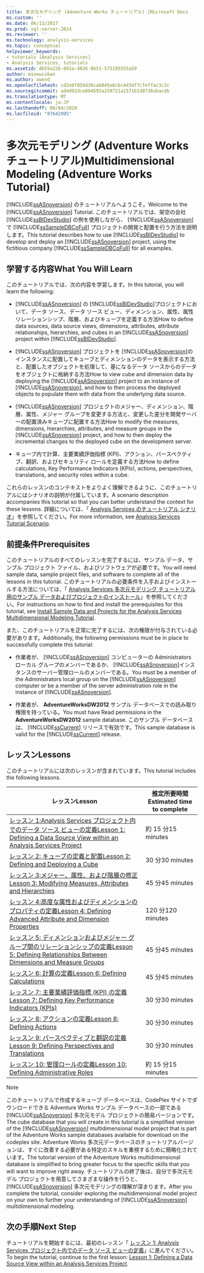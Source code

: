 ```yaml
---
title: 多次元モデリング (Adventure Works チュートリアル) |Microsoft Docs
ms.custom: ''
ms.date: 06/13/2017
ms.prod: sql-server-2014
ms.reviewer: ''
ms.technology: analysis-services
ms.topic: conceptual
helpviewer_keywords:
- tutorials [Analysis Services]
- Analysis Services, tutorials
ms.assetid: db55e226-601a-4026-8651-573195555a59
author: minewiskan
ms.author: owend
ms.openlocfilehash: cd2e8f856d36cab045e6cbc4d34f7cfeffac3c3c
ms.sourcegitcommit: ad4d92dce894592a259721a1571b1d8736abacdb
ms.translationtype: MT
ms.contentlocale: ja-JP
ms.lasthandoff: 08/04/2020
ms.locfileid: "87642995"
---
```

# <a name="multidimensional-modeling-adventure-works-tutorial"></a><span data-ttu-id="2b0ee-102">多次元モデリング (Adventure Works チュートリアル)</span><span class="sxs-lookup"><span data-stu-id="2b0ee-102">Multidimensional Modeling (Adventure Works Tutorial)</span></span>
  <span data-ttu-id="2b0ee-103">[!INCLUDE[ssASnoversion](../includes/ssasnoversion-md.md)] のチュートリアルへようこそ。</span><span class="sxs-lookup"><span data-stu-id="2b0ee-103">Welcome to the [!INCLUDE[ssASnoversion](../includes/ssasnoversion-md.md)] Tutorial.</span></span> <span data-ttu-id="2b0ee-104">このチュートリアルでは、架空の会社 [!INCLUDE[ssBIDevStudio](../includes/ssbidevstudio-md.md)] の例を使用しながら、 [!INCLUDE[ssASnoversion](../includes/ssasnoversion-md.md)] で [!INCLUDE[ssSampleDBCoFull](../includes/sssampledbcofull-md.md)] プロジェクトの開発と配置を行う方法を説明します。</span><span class="sxs-lookup"><span data-stu-id="2b0ee-104">This tutorial describes how to use [!INCLUDE[ssBIDevStudio](../includes/ssbidevstudio-md.md)] to develop and deploy an [!INCLUDE[ssASnoversion](../includes/ssasnoversion-md.md)] project, using the fictitious company [!INCLUDE[ssSampleDBCoFull](../includes/sssampledbcofull-md.md)] for all examples.</span></span>  
  
## <a name="what-you-will-learn"></a><span data-ttu-id="2b0ee-105">学習する内容</span><span class="sxs-lookup"><span data-stu-id="2b0ee-105">What You Will Learn</span></span>  
 <span data-ttu-id="2b0ee-106">このチュートリアルでは、次の内容を学習します。</span><span class="sxs-lookup"><span data-stu-id="2b0ee-106">In this tutorial, you will learn the following:</span></span>  
  
-   <span data-ttu-id="2b0ee-107">[!INCLUDE[ssASnoversion](../includes/ssasnoversion-md.md)] の [!INCLUDE[ssBIDevStudio](../includes/ssbidevstudio-md.md)]プロジェクトにおいて、データ ソース、データ ソース ビュー、ディメンション、属性、属性リレーションシップ、階層、およびキューブを定義する方法</span><span class="sxs-lookup"><span data-stu-id="2b0ee-107">How to define data sources, data source views, dimensions, attributes, attribute relationships, hierarchies, and cubes in an [!INCLUDE[ssASnoversion](../includes/ssasnoversion-md.md)] project within [!INCLUDE[ssBIDevStudio](../includes/ssbidevstudio-md.md)].</span></span>  
  
-   <span data-ttu-id="2b0ee-108">[!INCLUDE[ssASnoversion](../includes/ssasnoversion-md.md)] プロジェクトを [!INCLUDE[ssASnoversion](../includes/ssasnoversion-md.md)]のインスタンスに配置してキューブとディメンションのデータを表示する方法と、配置したオブジェクトを処理して、基になるデータ ソースからのデータをオブジェクトに格納する方法</span><span class="sxs-lookup"><span data-stu-id="2b0ee-108">How to view cube and dimension data by deploying the [!INCLUDE[ssASnoversion](../includes/ssasnoversion-md.md)] project to an instance of [!INCLUDE[ssASnoversion](../includes/ssasnoversion-md.md)], and how to then process the deployed objects to populate them with data from the underlying data source.</span></span>  
  
-   <span data-ttu-id="2b0ee-109">[!INCLUDE[ssASnoversion](../includes/ssasnoversion-md.md)] プロジェクトのメジャー、ディメンション、階層、属性、メジャー グループを変更する方法と、変更した差分を開発サーバーの配置済みキューブに配置する方法</span><span class="sxs-lookup"><span data-stu-id="2b0ee-109">How to modify the measures, dimensions, hierarchies, attributes, and measure groups in the [!INCLUDE[ssASnoversion](../includes/ssasnoversion-md.md)] project, and how to then deploy the incremental changes to the deployed cube on the development server.</span></span>  
  
-   <span data-ttu-id="2b0ee-110">キューブ内で計算、主要業績評価指標 (KPI)、アクション、パースペクティブ、翻訳、およびセキュリティ ロールを定義する方法</span><span class="sxs-lookup"><span data-stu-id="2b0ee-110">How to define calculations, Key Performance Indicators (KPIs), actions, perspectives, translations, and security roles within a cube.</span></span>  
  
 <span data-ttu-id="2b0ee-111">これらのレッスンのコンテキストをよりよく理解できるように、このチュートリアルにはシナリオの説明が付属しています。</span><span class="sxs-lookup"><span data-stu-id="2b0ee-111">A scenario description accompanies this tutorial so that you can better understand the context for these lessons.</span></span> <span data-ttu-id="2b0ee-112">詳細については、「 [Analysis Services のチュートリアル シナリオ](analysis-services-tutorial-scenario.md)」を参照してください。</span><span class="sxs-lookup"><span data-stu-id="2b0ee-112">For more information, see [Analysis Services Tutorial Scenario](analysis-services-tutorial-scenario.md).</span></span>  
  
## <a name="prerequisites"></a><span data-ttu-id="2b0ee-113">前提条件</span><span class="sxs-lookup"><span data-stu-id="2b0ee-113">Prerequisites</span></span>  
 <span data-ttu-id="2b0ee-114">このチュートリアルのすべてのレッスンを完了するには、サンプル データ、サンプル プロジェクト ファイル、およびソフトウェアが必要です。</span><span class="sxs-lookup"><span data-stu-id="2b0ee-114">You will need sample data, sample project files, and software to complete all of the lessons in this tutorial.</span></span> <span data-ttu-id="2b0ee-115">このチュートリアルの必要条件を入手およびインストールする方法については、「 [Analysis Services 多次元モデリング チュートリアル用のサンプル データおよびプロジェクトのインストール](install-sample-data-and-projects.md)」を参照してください。</span><span class="sxs-lookup"><span data-stu-id="2b0ee-115">For instructions on how to find and install the prerequisites for this tutorial, see [Install Sample Data and Projects for the Analysis Services Multidimensional Modeling Tutorial](install-sample-data-and-projects.md).</span></span>  
  
 <span data-ttu-id="2b0ee-116">また、このチュートリアルを正常に完了するには、次の権限が付与されている必要があります。</span><span class="sxs-lookup"><span data-stu-id="2b0ee-116">Additionally, the following permissions must be in place to successfully complete this tutorial:</span></span>  
  
-   <span data-ttu-id="2b0ee-117">作業者が、 [!INCLUDE[ssASnoversion](../includes/ssasnoversion-md.md)] コンピューターの Administrators ローカル グループのメンバーであるか、 [!INCLUDE[ssASnoversion](../includes/ssasnoversion-md.md)]インスタンスのサーバー管理ロールのメンバーである。</span><span class="sxs-lookup"><span data-stu-id="2b0ee-117">You must be a member of the Administrators local group on the [!INCLUDE[ssASnoversion](../includes/ssasnoversion-md.md)] computer or be a member of the server administration role in the instance of [!INCLUDE[ssASnoversion](../includes/ssasnoversion-md.md)].</span></span>  
  
-   <span data-ttu-id="2b0ee-118">作業者が、 **AdventureWorksDW2012** サンプル データベースでの読み取り権限を持っている。</span><span class="sxs-lookup"><span data-stu-id="2b0ee-118">You must have Read permissions in the **AdventureWorksDW2012** sample database.</span></span> <span data-ttu-id="2b0ee-119">このサンプル データベースは、 [!INCLUDE[ssCurrent](../includes/sscurrent-md.md)] リリースで有効です。</span><span class="sxs-lookup"><span data-stu-id="2b0ee-119">This sample database is valid for the [!INCLUDE[ssCurrent](../includes/sscurrent-md.md)] release.</span></span>  
  
## <a name="lessons"></a><span data-ttu-id="2b0ee-120">レッスン</span><span class="sxs-lookup"><span data-stu-id="2b0ee-120">Lessons</span></span>  
 <span data-ttu-id="2b0ee-121">このチュートリアルには次のレッスンが含まれています。</span><span class="sxs-lookup"><span data-stu-id="2b0ee-121">This tutorial includes the following lessons.</span></span>  
  
|<span data-ttu-id="2b0ee-122">レッスン</span><span class="sxs-lookup"><span data-stu-id="2b0ee-122">Lesson</span></span>|<span data-ttu-id="2b0ee-123">推定所要時間</span><span class="sxs-lookup"><span data-stu-id="2b0ee-123">Estimated time to complete</span></span>|  
|------------|--------------------------------|  
|[<span data-ttu-id="2b0ee-124">レッスン 1:Analysis Services プロジェクト内でのデータ ソース ビューの定義</span><span class="sxs-lookup"><span data-stu-id="2b0ee-124">Lesson 1: Defining a Data Source View within an Analysis Services Project</span></span>](lesson-1-defining-a-data-source-view-within-an-analysis-services-project.md)|<span data-ttu-id="2b0ee-125">約 15 分</span><span class="sxs-lookup"><span data-stu-id="2b0ee-125">15 minutes</span></span>|  
|[<span data-ttu-id="2b0ee-126">レッスン 2: キューブの定義と配置</span><span class="sxs-lookup"><span data-stu-id="2b0ee-126">Lesson 2: Defining and Deploying a Cube</span></span>](lesson-2-defining-and-deploying-a-cube.md)|<span data-ttu-id="2b0ee-127">30 分</span><span class="sxs-lookup"><span data-stu-id="2b0ee-127">30 minutes</span></span>|  
|[<span data-ttu-id="2b0ee-128">レッスン 3:メジャー、属性、および階層の修正</span><span class="sxs-lookup"><span data-stu-id="2b0ee-128">Lesson 3: Modifying Measures, Attributes and Hierarchies</span></span>](lesson-3-modifying-measures-attributes-and-hierarchies.md)|<span data-ttu-id="2b0ee-129">45 分</span><span class="sxs-lookup"><span data-stu-id="2b0ee-129">45 minutes</span></span>|  
|[<span data-ttu-id="2b0ee-130">レッスン 4:高度な属性およびディメンションのプロパティの定義</span><span class="sxs-lookup"><span data-stu-id="2b0ee-130">Lesson 4: Defining Advanced Attribute and Dimension Properties</span></span>](lesson-4-defining-advanced-attribute-and-dimension-properties.md)|<span data-ttu-id="2b0ee-131">120 分</span><span class="sxs-lookup"><span data-stu-id="2b0ee-131">120 minutes</span></span>|  
|[<span data-ttu-id="2b0ee-132">レッスン 5: ディメンションおよびメジャー グループ間のリレーションシップの定義</span><span class="sxs-lookup"><span data-stu-id="2b0ee-132">Lesson 5: Defining Relationships Between Dimensions and Measure Groups</span></span>](lesson-5-defining-relationships-between-dimensions-and-measure-groups.md)|<span data-ttu-id="2b0ee-133">45 分</span><span class="sxs-lookup"><span data-stu-id="2b0ee-133">45 minutes</span></span>|  
|[<span data-ttu-id="2b0ee-134">レッスン 6: 計算の定義</span><span class="sxs-lookup"><span data-stu-id="2b0ee-134">Lesson 6: Defining Calculations</span></span>](lesson-6-defining-calculations.md)|<span data-ttu-id="2b0ee-135">45 分</span><span class="sxs-lookup"><span data-stu-id="2b0ee-135">45 minutes</span></span>|  
|[<span data-ttu-id="2b0ee-136">レッスン 7: 主要業績評価指標 (KPI) の定義</span><span class="sxs-lookup"><span data-stu-id="2b0ee-136">Lesson 7: Defining Key Performance Indicators &#40;KPIs&#41;</span></span>](lesson-7-defining-key-performance-indicators-kpis.md)|<span data-ttu-id="2b0ee-137">30 分</span><span class="sxs-lookup"><span data-stu-id="2b0ee-137">30 minutes</span></span>|  
|[<span data-ttu-id="2b0ee-138">レッスン 8: アクションの定義</span><span class="sxs-lookup"><span data-stu-id="2b0ee-138">Lesson 8: Defining Actions</span></span>](lesson-8-defining-actions.md)|<span data-ttu-id="2b0ee-139">30 分</span><span class="sxs-lookup"><span data-stu-id="2b0ee-139">30 minutes</span></span>|  
|[<span data-ttu-id="2b0ee-140">レッスン 9: パースペクティブと翻訳の定義</span><span class="sxs-lookup"><span data-stu-id="2b0ee-140">Lesson 9: Defining Perspectives and Translations</span></span>](lesson-9-defining-perspectives-and-translations.md)|<span data-ttu-id="2b0ee-141">30 分</span><span class="sxs-lookup"><span data-stu-id="2b0ee-141">30 minutes</span></span>|  
|[<span data-ttu-id="2b0ee-142">レッスン 10: 管理ロールの定義</span><span class="sxs-lookup"><span data-stu-id="2b0ee-142">Lesson 10: Defining Administrative Roles</span></span>](lesson-10-defining-administrative-roles.md)|<span data-ttu-id="2b0ee-143">約 15 分</span><span class="sxs-lookup"><span data-stu-id="2b0ee-143">15 minutes</span></span>|  
  
> [!NOTE]  
>  <span data-ttu-id="2b0ee-144">このチュートリアルで作成するキューブ データベースは、CodePlex サイトでダウンロードできる Adventure Works サンプル データベースの一部である [!INCLUDE[ssASnoversion](../includes/ssasnoversion-md.md)] 多次元モデル プロジェクトの簡易バージョンです。</span><span class="sxs-lookup"><span data-stu-id="2b0ee-144">The cube database that you will create in this tutorial is a simplified version of the [!INCLUDE[ssASnoversion](../includes/ssasnoversion-md.md)] multidimensional model project that is part of the Adventure Works sample databases available for download on the codeplex site.</span></span> <span data-ttu-id="2b0ee-145">Adventure Works 多次元データベースのチュートリアルバージョンは、すぐに改善する必要がある特定のスキルを重視するために簡略化されています。</span><span class="sxs-lookup"><span data-stu-id="2b0ee-145">The tutorial version of the Adventure Works multidimensional database is simplified to bring greater focus to the specific skills that you will want to improve right away.</span></span> <span data-ttu-id="2b0ee-146">チュートリアルの終了後は、自分で多次元モデル プロジェクトを用意してさまざまな操作を行うと、 [!INCLUDE[ssASnoversion](../includes/ssasnoversion-md.md)] 多次元モデリングの理解が深まります。</span><span class="sxs-lookup"><span data-stu-id="2b0ee-146">After you complete the tutorial, consider exploring the multidimensional model project on your own to further your understanding of [!INCLUDE[ssASnoversion](../includes/ssasnoversion-md.md)] multidimensional modeling.</span></span>  
  
## <a name="next-step"></a><span data-ttu-id="2b0ee-147">次の手順</span><span class="sxs-lookup"><span data-stu-id="2b0ee-147">Next Step</span></span>  
 <span data-ttu-id="2b0ee-148">チュートリアルを開始するには、最初のレッスン「 [レッスン 1: Analysis Services プロジェクト内でのデータ ソース ビューの定義](lesson-1-defining-a-data-source-view-within-an-analysis-services-project.md)」に進んでください。</span><span class="sxs-lookup"><span data-stu-id="2b0ee-148">To begin the tutorial, continue to the first lesson: [Lesson 1: Defining a Data Source View within an Analysis Services Project](lesson-1-defining-a-data-source-view-within-an-analysis-services-project.md).</span></span>  
  
  
